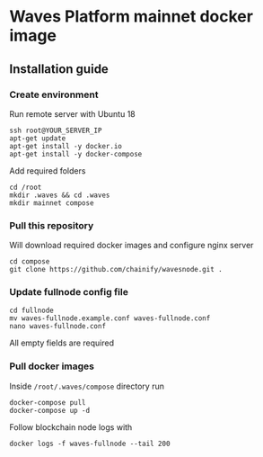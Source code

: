 # Waves Platform mainnet docker image

## Installation guide

### Create environment
Run remote server with Ubuntu 18
```
ssh root@YOUR_SERVER_IP
apt-get update
apt-get install -y docker.io
apt-get install -y docker-compose
```
Add required folders
```
cd /root
mkdir .waves && cd .waves
mkdir mainnet compose
```

### Pull this repository
Will download required docker images and configure nginx server
```
cd compose
git clone https://github.com/chainify/wavesnode.git .
```

### Update fullnode config file
```
cd fullnode
mv waves-fullnode.example.conf waves-fullnode.conf 
nano waves-fullnode.conf
```
All empty fields are required

### Pull docker images
Inside `/root/.waves/compose` directory run
```
docker-compose pull
docker-compose up -d
```

Follow blockchain node logs with
```
docker logs -f waves-fullnode --tail 200
```

